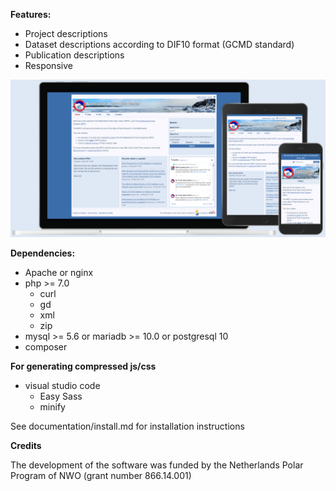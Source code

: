 **Features:**
- Project descriptions
- Dataset descriptions according to DIF10 format (GCMD standard)
- Publication descriptions
- Responsive

![Screenshot](documentation/screenshot.png)

**Dependencies:**
- Apache or nginx
- php >= 7.0
  - curl
  - gd
  - xml
  - zip
- mysql >= 5.6 or mariadb >= 10.0 or postgresql 10
- composer

**For generating compressed js/css**
- visual studio code
  - Easy Sass
  - minify

See documentation/install.md for installation instructions

**Credits**

The development of the software was funded by the Netherlands Polar Program of NWO (grant number 866.14.001)